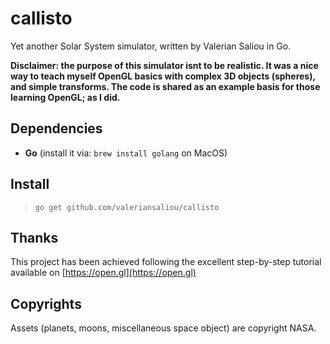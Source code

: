 callisto
========

Yet another Solar System simulator, written by Valerian Saliou in Go.

**Disclaimer: the purpose of this simulator isnt to be realistic. It was a nice way to teach myself OpenGL basics with complex 3D objects (spheres), and simple transforms. The code is shared as an example basis for those learning OpenGL; as I did.**

## Dependencies

 * **Go** (install it via: `brew install golang` on MacOS)

## Install

> `go get github.com/valeriansaliou/callisto`

## Thanks

This project has been achieved following the excellent step-by-step tutorial available on [https://open.gl](https://open.gl)

## Copyrights

Assets (planets, moons, miscellaneous space object) are copyright NASA.
